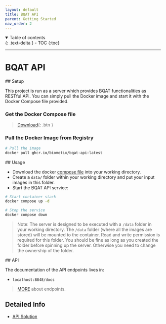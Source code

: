 ```yaml
---
layout: default
title: BQAT API
parent: Getting Started
nav_order: 2
---
```


<details open markdown="block">
  <summary>
    Table of contents
  </summary>
  {: .text-delta }
- TOC
{:toc}
</details>

---

# BQAT API

<a name="setup">
## Setup

This project is run as a server which provides BQAT functionalities as RESTful API. You can simply pull the Docker image and start it with the Docker Compose file provided.

### Get the Docker Compose file

> [Download](https://raw.githubusercontent.com/Biometix/bqat-api/main/compose.yaml){: .btn }

### Pull the Docker Image from Registry

``` sh
# Pull the image
docker pull ghcr.io/biometix/bqat-api:latest
```

<a name="usage">
## Usage

+ Download the docker [compose file](https://raw.githubusercontent.com/Biometix/bqat-api/main/compose.yaml) into your working directory.
+ Create a `data/` folder within your working directory and put your input images in this folder.
+ Start the BQAT API service:

``` sh
# Start container stack
docker compose up -d

# Stop the service
docker compose down
```

> Note: The server is designed to be executed with a `/data` folder in your working directory. The `/data` folder (where all the images are stored) will be mounted to the container. Read and write permission is required for this folder. You should be fine as long as you created the folder before spinning up the server. Otherwise you need to change the ownership of the folder.

<a name="api">
## API

The documentation of the API endpoints lives in:

* `localhost:8848/docs`

> [MORE](https://biometix.github.io/solutions/api.html) about endpoints.

## Detailed Info
+ [API Solution](https://biometix.github.io/solutions/api.html)
